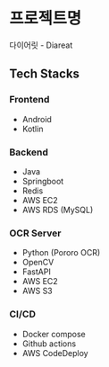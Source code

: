 # 프로젝트명
다이어릿 - Diareat

## Tech Stacks
### Frontend
- Android
- Kotlin

### Backend
- Java
- Springboot
- Redis
- AWS EC2
- AWS RDS (MySQL)

### OCR Server
- Python (Pororo OCR)
- OpenCV
- FastAPI
- AWS EC2
- AWS S3

### CI/CD
- Docker compose
- Github actions
- AWS CodeDeploy
